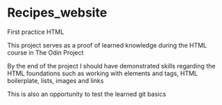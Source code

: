 # Recipes_website
First practice HTML

This project serves as a proof of learned knowledge during the HTML course in The Odin Project

By the end of the project I should have demonstrated skills regarding the HTML foundations such as working with elements and tags, HTML boilerplate, lists, images and links

This is also an opportunity to test the learned git basics
  